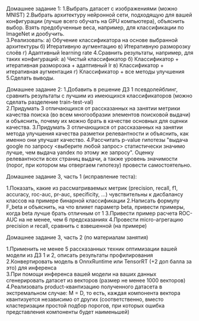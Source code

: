Домашнее задание 1:
1.Выбрать датасет с изображениями (можно MNIST)
2.Выбрать архитектуру нейронной сети, подходящую для вашей конфигурации (лучше всего обучать на GPU компьютера), объяснить выбор. Взять предобученные веса, например, для классификации по ImageNet и дообучить.	
3.Реализовать:
	а) Обучение классификатора на основе выбранной архитектуры
	б) Итеративную аугментацию
	в) Итеративную разморозку слоёв
	г) Адаптивный learning rate
4.Сравнить результаты, например, для таких конфигураций:
	а) Чистый классификатор
	б) Классификатор + итеративная разморозка + адаптивный lr
	в) Классификатор + итеративная аугментация
	г) Классификатор + все методы улучшения
5.Сделать выводы.


Домашнее задание 2:	
1.Добавить в решение ДЗ 1 псевдолейблинг, сравнить результаты с лучшим из имеющихся классификаторов (можно сделать разделение train-test-val)	
2.Придумать 3 отличающихся от рассказанных на занятии метрики качества поиска (во всем многообразии элементов поисковой выдачи) и объяснить, почему их можно брать в качестве основных для оценки качества. 
3.Придумать 3 отличающихся от рассказанных на занятии метода улучшения качества разметки релевантности и объяснить, как именно они улучшат качество.
4.Рассчитать p-value гипотезы "выдача google по запросу <выберите любой запрос> статистически значимо лучше, чем выдача yandex по этому же запросу". Оценку релевантности всех страниц выдачи, а также уровень значимости (порог, при котором мы отвергаем гипотезу) провести самостоятельно.


Домашнее задание 3, часть 1 (исправление теста):
	
1.Показать, какие из рассматриваемых метрик (precision, recall, f1, accuracy, roc-auc, pr-auc, specificity, ...) чувствительны к дисбалансу классов на примере бинарной классификации
2.Написать формулу F_beta и объяснить, на что влияет параметр beta, привести примеры, когда beta лучше брать отличным от 1
3.Привести пример расчета ROC-AUC на не менее, чем 6 предсказаниях
4.Провести micro-агрегацию precision и recall, сравнить с взвешенной (на примере)

Домашнее задание 3, часть 2 (по материалам занятия)

1.Применить не менее 5 рассказанных техник оптимизации вашей модели из ДЗ 1 и 2, описать результаты профилирования 
2.Конвертировать модель в OnnxRuntime или TensorRT (+2 доп балла за это) для инференса 	
3.При помощи инференса вашей модели на ваших данных сгенерировать датасет из векторов (размер не менее 1000 векторов)
4.Реализовать product-квантизацию полученного датасета в экстремальном случае: M = D, то есть, каждая компонента вектора квантизуется независимо от других (соответственно, вместо кластеризации простой подбор порогов, при которых ошибка представления компоненты будет наименьшей)
